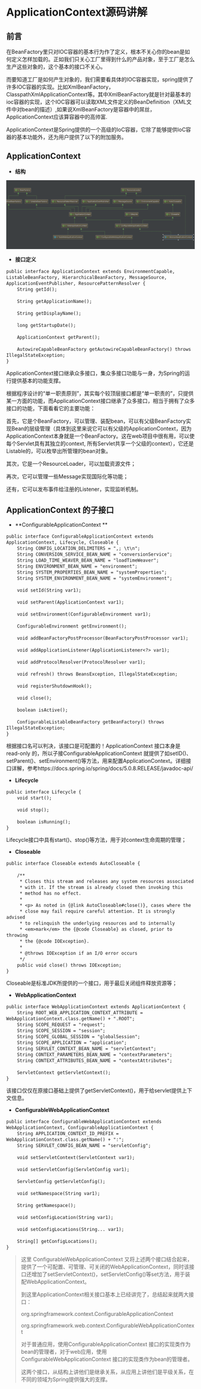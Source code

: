 # ApplicationContext源码讲解

## 前言

在BeanFactory里只对IOC容器的基本行为作了定义，根本不关心你的bean是如何定义怎样加载的。正如我们只关心工厂里得到什么的产品对象，至于工厂是怎么生产这些对象的，这个基本的接口不关心。

而要知道工厂是如何产生对象的，我们需要看具体的IOC容器实现，spring提供了许多IOC容器的实现。比如XmlBeanFactory，ClasspathXmlApplicationContext等。其中XmlBeanFactory就是针对最基本的ioc容器的实现，这个IOC容器可以读取XML文件定义的BeanDefinition（XML文件中对bean的描述）,如果说XmlBeanFactory是容器中的屌丝，ApplicationContext应该算容器中的高帅富.

ApplicationContext是Spring提供的一个高级的IoC容器，它除了能够提供IoC容器的基本功能外，还为用户提供了以下的附加服务。

## ApplicationContext

* **结构**

![](/assets/import-applicationcontext-02.png)

* **接口定义**

```
public interface ApplicationContext extends EnvironmentCapable, ListableBeanFactory, HierarchicalBeanFactory, MessageSource, ApplicationEventPublisher, ResourcePatternResolver {
    String getId();

    String getApplicationName();

    String getDisplayName();

    long getStartupDate();

    ApplicationContext getParent();

    AutowireCapableBeanFactory getAutowireCapableBeanFactory() throws IllegalStateException;
}
```

ApplicationContext接口继承众多接口，集众多接口功能与一身，为Spring的运行提供基本的功能支撑。

根据程序设计的“单一职责原则”，其实每个较顶层接口都是“单一职责的”，只提供某一方面的功能，而ApplicationContext接口继承了众多接口，相当于拥有了众多接口的功能，下面看看它的主要功能：

首先，它是个BeanFactory，可以管理、装配bean，可以有父级BeanFactory实现Bean的层级管理（具体到这里来说它可以有父级的ApplicationContext，因为ApplicationContext本身就是一个BeanFactory。这在web项目中很有用，可以使每个Servlet具有其独立的context, 所有Servlet共享一个父级的context），它还是Listable的，可以枚举出所管理的bean对象。

其次，它是一个ResourceLoader，可以加载资源文件；

再次，它可以管理一些Message实现国际化等功能；

还有，它可以发布事件给注册的Listener，实现监听机制。

## **ApplicationContext 的子接口**

* **ConfigurableApplicationContext **

```
public interface ConfigurableApplicationContext extends ApplicationContext, Lifecycle, Closeable {
    String CONFIG_LOCATION_DELIMITERS = ",; \t\n";
    String CONVERSION_SERVICE_BEAN_NAME = "conversionService";
    String LOAD_TIME_WEAVER_BEAN_NAME = "loadTimeWeaver";
    String ENVIRONMENT_BEAN_NAME = "environment";
    String SYSTEM_PROPERTIES_BEAN_NAME = "systemProperties";
    String SYSTEM_ENVIRONMENT_BEAN_NAME = "systemEnvironment";

    void setId(String var1);

    void setParent(ApplicationContext var1);

    void setEnvironment(ConfigurableEnvironment var1);

    ConfigurableEnvironment getEnvironment();

    void addBeanFactoryPostProcessor(BeanFactoryPostProcessor var1);

    void addApplicationListener(ApplicationListener<?> var1);

    void addProtocolResolver(ProtocolResolver var1);

    void refresh() throws BeansException, IllegalStateException;

    void registerShutdownHook();

    void close();

    boolean isActive();

    ConfigurableListableBeanFactory getBeanFactory() throws IllegalStateException;
}
```

根据接口名可以判决，该接口是可配置的！ApplicationContext 接口本身是 read-only 的，所以子接ConfigurableApplicationContext 就提供了如setID\(\)、setParent\(\)、setEnvironment\(\)等方法，用来配置ApplicationContext。详细接口详解，参考https://docs.spring.io/spring/docs/5.0.8.RELEASE/javadoc-api/

* **Lifecycle**

```
public interface Lifecycle {
    void start();

    void stop();

    boolean isRunning();
}
```

Lifecycle接口中具有start\(\)、stop\(\)等方法，用于对context生命周期的管理；

* **Closeable**

```
public interface Closeable extends AutoCloseable {

    /**
     * Closes this stream and releases any system resources associated
     * with it. If the stream is already closed then invoking this
     * method has no effect.
     *
     * <p> As noted in {@link AutoCloseable#close()}, cases where the
     * close may fail require careful attention. It is strongly advised
     * to relinquish the underlying resources and to internally
     * <em>mark</em> the {@code Closeable} as closed, prior to throwing
     * the {@code IOException}.
     *
     * @throws IOException if an I/O error occurs
     */
    public void close() throws IOException;
}
```

Closeable是标准JDK所提供的一个接口，用于最后关闭组件释放资源等；

* **WebApplicationContext**

```
public interface WebApplicationContext extends ApplicationContext {
    String ROOT_WEB_APPLICATION_CONTEXT_ATTRIBUTE = WebApplicationContext.class.getName() + ".ROOT";
    String SCOPE_REQUEST = "request";
    String SCOPE_SESSION = "session";
    String SCOPE_GLOBAL_SESSION = "globalSession";
    String SCOPE_APPLICATION = "application";
    String SERVLET_CONTEXT_BEAN_NAME = "servletContext";
    String CONTEXT_PARAMETERS_BEAN_NAME = "contextParameters";
    String CONTEXT_ATTRIBUTES_BEAN_NAME = "contextAttributes";

    ServletContext getServletContext();
}
```

该接口仅仅在原接口基础上提供了getServletContext\(\)，用于给servlet提供上下文信息。

* **ConfigurableWebApplicationContext**

```
public interface ConfigurableWebApplicationContext extends WebApplicationContext, ConfigurableApplicationContext {
    String APPLICATION_CONTEXT_ID_PREFIX = WebApplicationContext.class.getName() + ":";
    String SERVLET_CONFIG_BEAN_NAME = "servletConfig";

    void setServletContext(ServletContext var1);

    void setServletConfig(ServletConfig var1);

    ServletConfig getServletConfig();

    void setNamespace(String var1);

    String getNamespace();

    void setConfigLocation(String var1);

    void setConfigLocations(String... var1);

    String[] getConfigLocations();
}
```

> 这里 ConfigurableWebApplicationContext 又将上述两个接口结合起来，提供了一个可配置、可管理、可关闭的WebApplicationContext，同时该接口还增加了setServletContext\(\)，setServletConfig\(\)等set方法，用于装配WebApplicationContext。
>
> 到这里ApplicationContext相关接口基本上已经讲完了，总结起来就两大接口：
>
> org.springframework.context.ConfigurableApplicationContext
>
> org.springframework.web.context.ConfigurableWebApplicationContext
>
> 对于普通应用，使用ConfigurableApplicationContext 接口的实现类作为bean的管理者，对于web应用，使用ConfigurableWebApplicationContext 接口的实现类作为bean的管理者。
>
> 这两个接口，从结构上讲他们是继承关系，从应用上讲他们是平级关系，在不同的领域为Spring提供强大的支撑。



